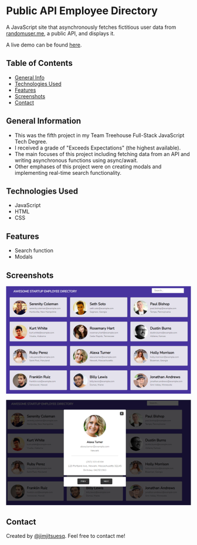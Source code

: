 # Public API Employee Directory
A JavaScript site that asynchronously fetches fictitious user data from [randomuser.me](http://randomuser.me), a public API, and displays it.

A live demo can be found [here](https://jimjitsuesq.github.io/portfolio-employee-directory/).


## Table of Contents

* [General Info](#general-information)
* [Technologies Used](#technologies-used)
* [Features](#features)
* [Screenshots](#screenshots)
* [Contact](#contact)


## General Information
- This was the fifth project in my Team Treehouse Full-Stack JavaScript Tech Degree.
- I received a grade of "Exceeds Expectations" (the highest available).
- The main focuses of this project including fetching data from an API and writing asynchronous functions using async/await.
- Other emphases of this project were on creating modals and implementing real-time search functionality.


## Technologies Used
- JavaScript
- HTML
- CSS


## Features
- Search function
- Modals


## Screenshots
![Example screenshot](screenshot.png)

![Example screenshot](screenshot2.png)

## Contact
Created by [@jimjitsuesq](https://www.jimpeters.dev/).  Feel free to contact me!
